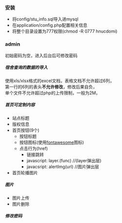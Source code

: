 ### 安装
* 将config/stu_info.sql导入进mysql
* 在application/config.php配置相关信息
* 将整个目录设置为777权限(chmod -R 0777 hnucdomi)

### admin
初始密码为空，进入后台后可修改密码

##### 宿舍查询的数据的导入
使用xls/xlsx格式的excel文档，表格文档不允许超过6列，  
第一行的6列的表头**不允许修改**，修改后果自负，  
单个文件不允许超过php的上传限制，一般为2M，  

##### 首页可定制内容
- 站点标题
- 版权信息
- 首页按钮(9个)
	- 按钮标题
	- 按钮图标(使用[fontawesome](http://fontawesome.io/icons/)图标)
	- 点击行为(href)
		- 链接跳转
		- javascript: layer.(func)		//(layer弹出层)
		- javacsript: alertImg(url)		//图片弹出层
- 首页轮播图片

##### 图片
- 图片上传
- 图片删除

##### 修改密码

